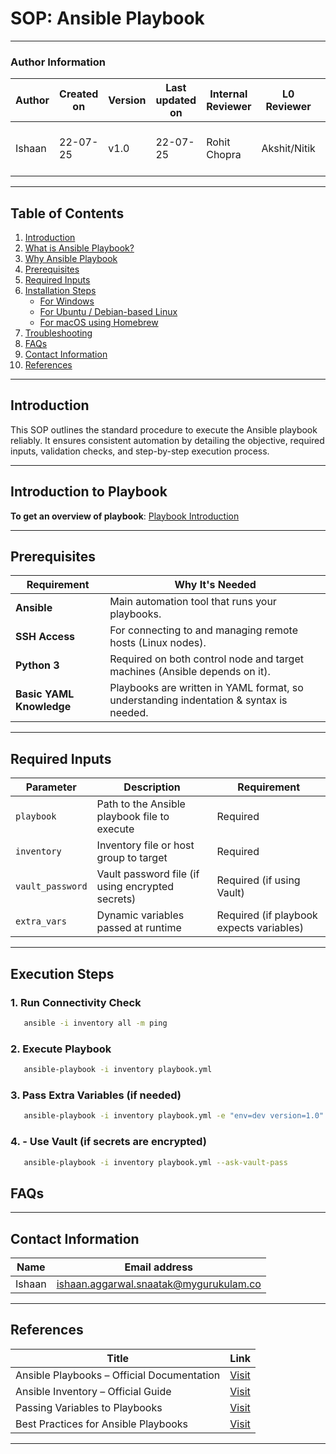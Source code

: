 # SOP: Ansible Playbook

---

### Author Information

| Author      | Created on  | Version    |   Last updated on | Internal Reviewer | L0 Reviewer  | L1 Reviewer | L2 Reviewer      |
|-------------|-------------|------------|-----------------|----------------|-------------------|---------------|----------------------------------|
| Ishaan    | 22-07-25    | v1.0  |       22-07-25       | Rohit Chopra    |  Akshit/Nitik    | Taran        | Abhishek Dubey/ Rishab sharma |

---


## Table of Contents

1. [Introduction](#introduction)
2. [What is Ansible Playbook?](#what-is-ansible-playbook)
3. [Why Ansible Playbook](#why-ansible-playbook)
4. [Prerequisites](#prerequisites)
5. [Required Inputs](#required-inputs) 
6. [Installation Steps](#installation-steps)  
   - [For Windows](#for-windows)  
   - [For Ubuntu / Debian-based Linux](#for-ubuntu--debian-based-linux)  
   - [For macOS using Homebrew](#for-macos-using-homebrew)  
7. [Troubleshooting](#troubleshooting)
8. [FAQs](#FAQs) 
9. [Contact Information](#contact-information)  
10. [References](#references)

---

## Introduction

This SOP outlines the standard procedure to execute the Ansible playbook reliably. It ensures consistent automation by detailing the objective, required inputs, validation checks, and step-by-step execution process.

---

## Introduction to Playbook
**To get an overview of playbook**: [Playbook Introduction]()



---

## Prerequisites

| **Requirement**         | **Why It's Needed**                                                                 |
|-------------------------|--------------------------------------------------------------------------------------|
| **Ansible**             | Main automation tool that runs your playbooks.                                      |
| **SSH Access**          | For connecting to and managing remote hosts (Linux nodes).                          |
| **Python 3**            | Required on both control node and target machines (Ansible depends on it).          |
| **Basic YAML Knowledge**| Playbooks are written in YAML format, so understanding indentation & syntax is needed. |

---

## Required Inputs

| Parameter        | Description                                      |  Requirement                            |
|------------------|--------------------------------------------------|-----------------------------------------|
| `playbook`       | Path to the Ansible playbook file to execute     | Required                                |
| `inventory`      | Inventory file or host group to target           | Required                                |
| `vault_password` | Vault password file (if using encrypted secrets) | Required (if using Vault)               |
| `extra_vars`     | Dynamic variables passed at runtime              | Required (if playbook expects variables)|

---

## Execution Steps

### 1. Run Connectivity Check
```bash
   ansible -i inventory all -m ping
```

### 2. Execute Playbook

```bash
   ansible-playbook -i inventory playbook.yml
```

### 3. Pass Extra Variables (if needed)

```bash
   ansible-playbook -i inventory playbook.yml -e "env=dev version=1.0"
```

### 4. - Use Vault (if secrets are encrypted)

```bash
   ansible-playbook -i inventory playbook.yml --ask-vault-pass
```




## FAQs



---
## Contact Information

| Name         | Email address          |
|--------------|------------------------|
| Ishaan         | ishaan.aggarwal.snaatak@mygurukulam.co    |


---

## References

| **Title**                                 | **Link**                                                                                      |
|-------------------------------------------|-----------------------------------------------------------------------------------------------|
| Ansible Playbooks – Official Documentation| [Visit](https://docs.ansible.com/ansible/latest/user_guide/playbooks.html)                    |
| Ansible Inventory – Official Guide        | [Visit](https://docs.ansible.com/ansible/latest/user_guide/intro_inventory.html)              |
| Passing Variables to Playbooks            | [Visit](https://docs.ansible.com/ansible/latest/user_guide/playbooks_variables.html)          |
| Best Practices for Ansible Playbooks      | [Visit](https://docs.ansible.com/ansible/latest/tips_tricks/index.html)                       |

---















